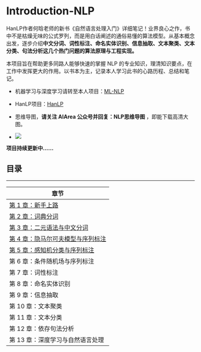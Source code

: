 # Introduction-NLP
HanLP作者何晗老师的新书《自然语言处理入门》详细笔记！业界良心之作，书中不是枯燥无味的公式罗列，而是用白话阐述的通俗易懂的算法模型。从基本概念出发，逐步介绍**中文分词、词性标注、命名实体识别、信息抽取、文本聚类、文本分类、句法分析这几个热门问题的算法原理与工程实现。**

本项目旨在帮助更多同路人能够快速的掌握 NLP 的专业知识，理清知识要点，在工作中发挥更大的作用。以书本为主，记录本人学习此书的心路历程、总结和笔记。

- 机器学习与深度学习请转至本人项目：[ML-NLP](https://github.com/NLP-LOVE/ML-NLP)

- HanLP项目：[HanLP](https://github.com/hankcs/HanLP)

- 思维导图，**请关注 AIArea 公众号并回复：NLP思维导图** ，即能下载高清大图。

- ![](https://github.com/NLP-LOVE/Introduction-NLP/raw/master/img/2020-2-3_16-0-25.png?raw=true)
  

**项目持续更新中......**

## 目录

----

| 章节                                                         |
| ------------------------------------------------------------ |
| [第 1 章：新手上路](https://github.com/NLP-LOVE/Introduction-NLP/blob/master/chapter/1.%20%E6%96%B0%E6%89%8B%E4%B8%8A%E8%B7%AF.md) |
| [第 2 章：词典分词](https://github.com/NLP-LOVE/Introduction-NLP/blob/master/chapter/2.%E8%AF%8D%E5%85%B8%E5%88%86%E8%AF%8D.md) |
| [第 3 章：二元语法与中文分词](https://github.com/NLP-LOVE/Introduction-NLP/blob/master/chapter/3.%E4%BA%8C%E5%85%83%E8%AF%AD%E6%B3%95%E4%B8%8E%E4%B8%AD%E6%96%87%E5%88%86%E8%AF%8D.md) |
| [第 4 章：隐马尔可夫模型与序列标注](https://github.com/NLP-LOVE/Introduction-NLP/blob/master/chapter/4.%E9%9A%90%E9%A9%AC%E5%B0%94%E5%8F%AF%E5%A4%AB%E6%A8%A1%E5%9E%8B%E4%B8%8E%E5%BA%8F%E5%88%97%E6%A0%87%E6%B3%A8.md ) |
| [第 5 章：感知机分类与序列标注](https://github.com/NLP-LOVE/Introduction-NLP/blob/master/chapter/5.%E6%84%9F%E7%9F%A5%E6%9C%BA%E5%88%86%E7%B1%BB%E4%B8%8E%E5%BA%8F%E5%88%97%E6%A0%87%E6%B3%A8.md) |
| 第 6 章：条件随机场与序列标注                                |
| 第 7 章：词性标注                                            |
| 第 8 章：命名实体识别                                        |
| 第 9 章：信息抽取                                            |
| 第 10 章：文本聚类                                           |
| 第 11 章：文本分类                                           |
| 第 12 章：依存句法分析                                       |
| 第 13 章：深度学习与自然语言处理                             |


